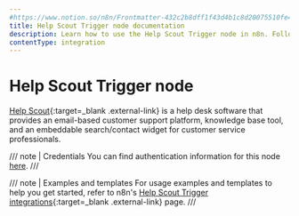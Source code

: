 ```yaml
---
#https://www.notion.so/n8n/Frontmatter-432c2b8dff1f43d4b1c8d20075510fe4
title: Help Scout Trigger node documentation
description: Learn how to use the Help Scout Trigger node in n8n. Follow technical documentation to integrate Help Scout Trigger node into your workflows.
contentType: integration
---
```


# Help Scout Trigger node

[Help Scout](https://www.helpscout.com/){:target=_blank .external-link} is a help desk software that provides an email-based customer support platform, knowledge base tool, and an embeddable search/contact widget for customer service professionals.

/// note | Credentials
You can find authentication information for this node [here](/integrations/builtin/credentials/helpscout/).
///

///  note  | Examples and templates
For usage examples and templates to help you get started, refer to n8n's [Help Scout Trigger integrations](https://n8n.io/integrations/helpscout-trigger/){:target=_blank .external-link} page.
///
